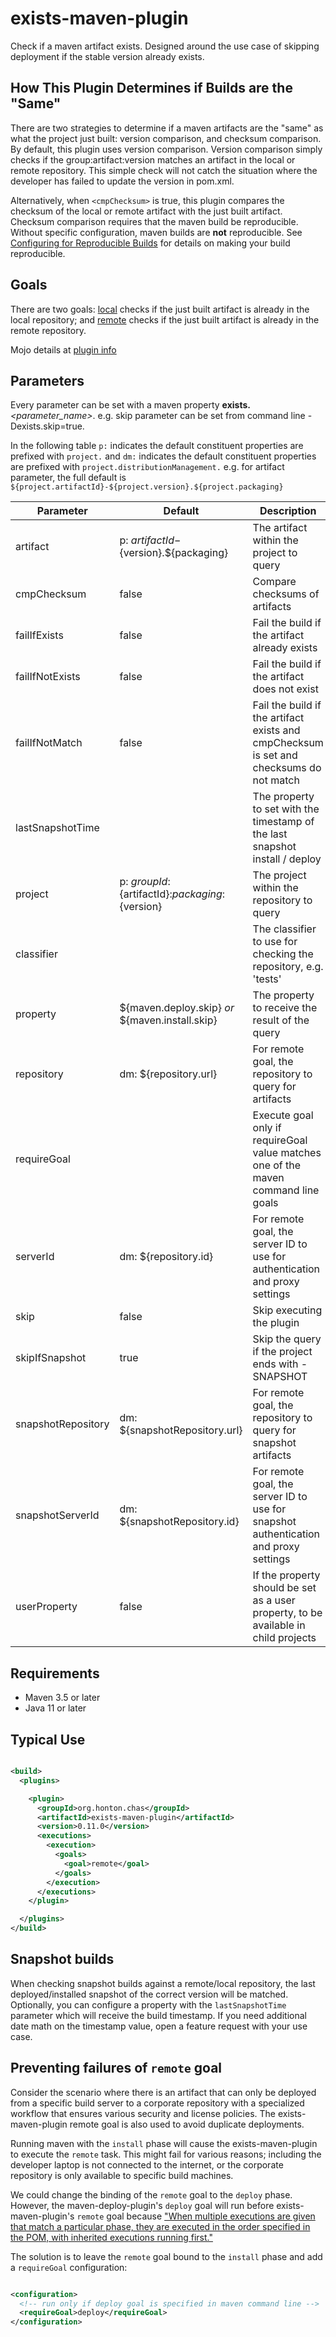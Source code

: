 # exists-maven-plugin

Check if a maven artifact exists. Designed around the use case of skipping deployment if the stable
version already exists.

## How This Plugin Determines if Builds are the "Same"
There are two strategies to determine if a maven artifacts are the "same" as what the project just
built: version comparison, and checksum comparison.  By default, this plugin uses version comparison.
Version comparison simply checks if the group:artifact:version matches an artifact in the local or
remote repository.  This simple check will not catch the situation where the developer has failed to
update the version in pom.xml.

Alternatively, when `<cmpChecksum>` is true, this plugin compares the checksum of the local or remote
artifact with the just built artifact.  Checksum comparison requires that the maven build be
reproducible.  Without specific configuration, maven builds are **not** reproducible.  See
[Configuring for Reproducible Builds](https://maven.apache.org/guides/mini/guide-reproducible-builds.html)
for details on making your build reproducible.

## Goals

There are two goals: [local](https://chonton.github.io/exists-maven-plugin/local-mojo.html)
checks if the just built artifact is already in the local repository;
and [remote](https://chonton.github.io/exists-maven-plugin/remote-mojo.html) checks if the
just built artifact is already in the remote repository.

Mojo details at [plugin info](https://chonton.github.io/exists-maven-plugin/plugin-info.html)

## Parameters

Every parameter can be set with a maven property **exists.**_<parameter_name\>_. e.g. skip parameter
can be set from command line -Dexists.skip=true.

In the following table `p:` indicates the default constituent properties are prefixed with
`project.` and `dm:` indicates the default constituent properties are prefixed with
`project.distributionManagement.` e.g. for artifact parameter, the full default is
`${project.artifactId}-${project.version}.${project.packaging}`

| Parameter           | Default                                             | Description                                                                             |
|---------------------|-----------------------------------------------------|-----------------------------------------------------------------------------------------|
| artifact            | p: ${artifactId}-${version}.${packaging}            | The artifact within the project to query                                                |
| cmpChecksum         | false                                               | Compare checksums of artifacts                                                          |
| failIfExists        | false                                               | Fail the build if the artifact already exists                                           |
| failIfNotExists     | false                                               | Fail the build if the artifact does not exist                                           |
| failIfNotMatch      | false                                               | Fail the build if the artifact exists and cmpChecksum is set and checksums do not match |
| lastSnapshotTime    |                                                     | The property to set with the timestamp of the last snapshot install / deploy            |
| project             | p: ${groupId}:${artifactId}:${packaging}:${version} | The project within the repository to query                                              |
| classifier          |                                                     | The classifier to use for checking the repository, e.g. 'tests'                         |
| property            | ${maven.deploy.skip} _or_ ${maven.install.skip}     | The property to receive the result of the query                                         |
| repository          | dm: ${repository.url}                               | For remote goal, the repository to query for artifacts                                  |
| requireGoal         |                                                     | Execute goal only if requireGoal value matches one of the maven command line goals      |
| serverId            | dm: ${repository.id}                                | For remote goal, the server ID to use for authentication and proxy settings             |
| skip                | false                                               | Skip executing the plugin                                                               |
| skipIfSnapshot      | true                                                | Skip the query if the project ends with -SNAPSHOT                                       |
| snapshotRepository  | dm: ${snapshotRepository.url}                       | For remote goal, the repository to query for snapshot artifacts                         |
| snapshotServerId    | dm: ${snapshotRepository.id}                        | For remote goal, the server ID to use for snapshot authentication and proxy settings    |
| userProperty        | false                                               | If the property should be set as a user property, to be available in child projects     |

## Requirements

- Maven 3.5 or later
- Java 11 or later

## Typical Use

```xml

<build>
  <plugins>

    <plugin>
      <groupId>org.honton.chas</groupId>
      <artifactId>exists-maven-plugin</artifactId>
      <version>0.11.0</version>
      <executions>
        <execution>
          <goals>
            <goal>remote</goal>
          </goals>
        </execution>
      </executions>
    </plugin>

  </plugins>
</build>
```

## Snapshot builds

When checking snapshot builds against a remote/local repository, the last deployed/installed
snapshot of the correct version will be matched. Optionally, you can configure a property with
the `lastSnapshotTime` parameter which will receive the build timestamp. If you need additional date
math on the timestamp value, open a feature request with your use case.

## Preventing failures of `remote` goal

Consider the scenario where there is an artifact that can only be deployed from a specific build
server to a corporate repository with a specialized workflow that ensures various security and
license policies. The exists-maven-plugin remote goal is also used to avoid duplicate deployments.

Running maven with the `install` phase will cause the exists-maven-plugin to execute the `remote`
task. This might fail for various reasons; including the developer laptop is not connected to the
internet, or the corporate repository is only available to specific build machines.

We could change the binding of the `remote` goal to the `deploy` phase. However, the
maven-deploy-plugin's `deploy` goal will run before exists-maven-plugin's `remote` goal because
["When multiple executions are given that match a particular phase, they are executed in the order
specified in the POM, with inherited executions running first."](https://maven.apache.org/guides/introduction/introduction-to-the-lifecycle.html#plugins)

The solution is to leave the `remote` goal bound to the `install` phase and add a `requireGoal`
configuration:

```xml

<configuration>
  <!-- run only if deploy goal is specified in maven command line -->
  <requireGoal>deploy</requireGoal>
</configuration>
```
